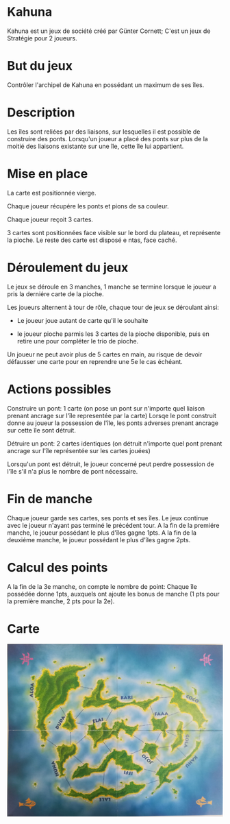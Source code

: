 # Kahuna

Kahuna est un jeux de société créé par Günter Cornett; C'est un jeux de Stratégie pour 2 joueurs.

# But du jeux

Contrôler l'archipel de Kahuna en possédant un maximum de ses îles.

# Description

Les îles sont reliées par des liaisons, sur lesquelles il est possible de construire des ponts.
Lorsqu'un joueur a placé des ponts sur plus de la moitié des liaisons existante sur une île, cette île lui appartient.

# Mise en place

La carte est positionnée vierge.

Chaque joueur récupére les ponts et pions de sa couleur.

Chaque joueur reçoit 3 cartes.

3 cartes sont positionnées face visible sur le bord du plateau, et représente la pioche. Le reste des carte est disposé e ntas, face caché.

# Déroulement du jeux

Le jeux se déroule en 3 manches, 1 manche se termine lorsque le joueur a pris la derniére carte de la pioche.

Les joueurs alternent à tour de rôle, chaque tour de jeux se déroulant ainsi:

- Le joueur joue autant de carte qu'il le souhaite

- le joueur pioche parmis les 3 cartes de la pioche disponible, puis en retire une pour compléter le trio de pioche.

Un joueur ne peut avoir plus de 5 cartes en main, au risque de devoir défausser une carte pour en reprendre une 5e le cas échéant.

# Actions possibles

Construire un pont: 1 carte (on pose un pont sur n'importe quel liaison prenant ancrage sur l'île representée par la carte)
Lorsqe le pont construit donne au joueur la possession de l'île, les ponts adverses prenant ancrage sur cette île sont détruit.

Détruire un pont: 2 cartes identiques (on détruit n'importe quel pont prenant ancrage sur l'île représentée sur les cartes jouées)

Lorsqu'un pont est détruit, le joueur concerné peut perdre possession de l'île s'il n'a plus le nombre de pont nécessaire.

# Fin de manche

Chaque joueur garde ses cartes, ses ponts et ses îles.
Le jeux continue avec le joueur n'ayant pas terminé le précédent tour.
A la fin de la premiére manche, le joueur possédant le plus d'îles gagne 1pts.
A la fin de la deuxiéme manche, le joueur possédant le plus d'îles gagne 2pts.

# Calcul des points

A la fin de la 3e manche, on compte le nombre de point:
Chaque île possédée donne 1pts, auxquels ont ajoute les bonus de manche (1 pts pour la première manche, 2 pts pour la 2e).

# Carte

![Archipel Kahuna](kahuna-map.jpg)
